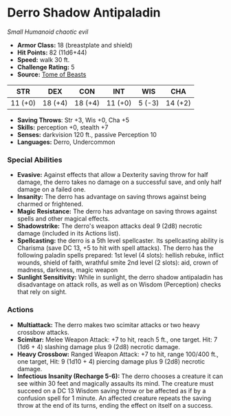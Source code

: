 # Derro Shadow Antipaladin

*Small* *Humanoid* *chaotic evil*

- **Armor Class:** 18 (breastplate and shield)
- **Hit Points:** 82 (11d6+44)
- **Speed:** walk 30 ft.
- **Challenge Rating:** 5
- **Source:** [Tome of Beasts](https://koboldpress.com/kpstore/product/tome-of-beasts-for-5th-edition-print/)

| STR | DEX | CON | INT | WIS | CHA |
| --- | --- | --- | --- | --- | --- |
| 11 (+0) | 18 (+4) | 18 (+4) | 11 (+0) | 5 (-3) | 14 (+2) |

- **Saving Throws**: Str +3, Wis +0, Cha +5
- **Skills:** perception +0, stealth +7
- **Senses:** darkvision 120 ft., passive Perception 10
- **Languages:** Derro, Undercommon
### Special Abilities
- **Evasive:** Against effects that allow a Dexterity saving throw for half damage, the derro takes no damage on a successful save, and only half damage on a failed one.
- **Insanity:** The derro has advantage on saving throws against being charmed or frightened.
- **Magic Resistance:** The derro has advantage on saving throws against spells and other magical effects.
- **Shadowstrike:** The derro's weapon attacks deal 9 (2d8) necrotic damage (included in its Actions list).
- **Spellcasting:** the derro is a 5th level spellcaster. Its spellcasting ability is Charisma (save DC 13, +5 to hit with spell attacks). The derro has the following paladin spells prepared:  1st level (4 slots): hellish rebuke, inflict wounds, shield of faith, wrathful smite  2nd level (2 slots): aid, crown of madness, darkness, magic weapon
- **Sunlight Sensitivity:** While in sunlight, the derro shadow antipaladin has disadvantage on attack rolls, as well as on Wisdom (Perception) checks that rely on sight.
### Actions
- **Multiattack:** The derro makes two scimitar attacks or two heavy crossbow attacks.
- **Scimitar:** Melee Weapon Attack: +7 to hit, reach 5 ft., one target. Hit: 7 (1d6 + 4) slashing damage plus 9 (2d8) necrotic damage.
- **Heavy Crossbow:** Ranged Weapon Attack: +7 to hit, range 100/400 ft., one target, Hit: 9 (1d10 + 4) piercing damage plus 9 (2d8) necrotic damage.
- **Infectious Insanity (Recharge 5-6):** The derro chooses a creature it can see within 30 feet and magically assaults its mind. The creature must succeed on a DC 13 Wisdom saving throw or be affected as if by a confusion spell for 1 minute. An affected creature repeats the saving throw at the end of its turns, ending the effect on itself on a success.
